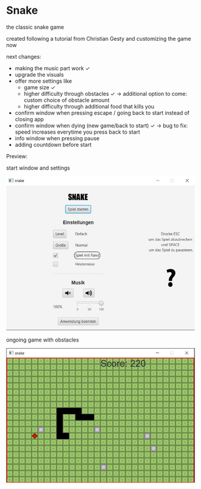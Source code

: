# Snake
the classic snake game

created following a tutorial from Christian Gesty and customizing the game now

next changes:

- making the music part work     ✓
- upgrade the visuals
- offer more settings like 
    - game size     ✓
    - higher difficulty through obstacles       ✓
     -> additional option to come: custom choice of obstacle amount
    - higher difficulty through additional food that kills you
- confirm window when pressing escape / going back to start instead of closing app
- confirm window when dying (new game/back to start) ✓ -> bug to fix: speed increases everytime you press back to start
- info window when pressing pause
- adding countdown before start

Preview: 

start window and settings

![there should be a picture of the start window](Images/settigs.JPG)

ongoing game with obstacles

![there should be a picture of the game](Images/snakePreview.JPG)

